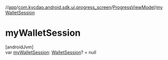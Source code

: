 //[app](../../../index.md)/[com.kycdao.android.sdk.ui.progress_screen](../index.md)/[ProgressViewModel](index.md)/[myWalletSession](my-wallet-session.md)

# myWalletSession

[androidJvm]\
var [myWalletSession](my-wallet-session.md): [WalletSession](../../com.kycdao.android.sdk.wallet/-wallet-session/index.md)? = null
